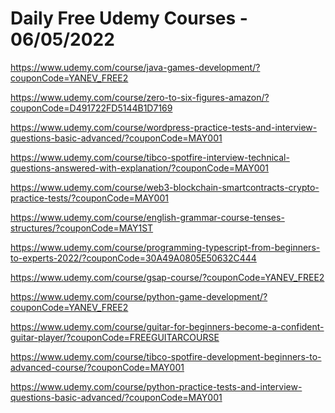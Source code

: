 # Daily Free Udemy Courses - 06/05/2022

https://www.udemy.com/course/java-games-development/?couponCode=YANEV_FREE2
https://www.udemy.com/course/zero-to-six-figures-amazon/?couponCode=D491722FD5144B1D7169
https://www.udemy.com/course/wordpress-practice-tests-and-interview-questions-basic-advanced/?couponCode=MAY001
https://www.udemy.com/course/tibco-spotfire-interview-technical-questions-answered-with-explanation/?couponCode=MAY001
https://www.udemy.com/course/web3-blockchain-smartcontracts-crypto-practice-tests/?couponCode=MAY001
https://www.udemy.com/course/english-grammar-course-tenses-structures/?couponCode=MAY1ST
https://www.udemy.com/course/programming-typescript-from-beginners-to-experts-2022/?couponCode=30A49A0805E50632C444
https://www.udemy.com/course/gsap-course/?couponCode=YANEV_FREE2
https://www.udemy.com/course/python-game-development/?couponCode=YANEV_FREE2
https://www.udemy.com/course/guitar-for-beginners-become-a-confident-guitar-player/?couponCode=FREEGUITARCOURSE
https://www.udemy.com/course/tibco-spotfire-development-beginners-to-advanced-course/?couponCode=MAY001
https://www.udemy.com/course/python-practice-tests-and-interview-questions-basic-advanced/?couponCode=MAY001
